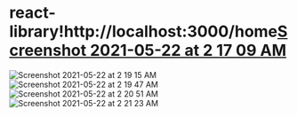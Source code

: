 # react-library!http://localhost:3000/home[Screenshot 2021-05-22 at 2 17 09 AM](https://user-images.githubusercontent.com/46068647/119196450-d28fb100-baa3-11eb-936e-d248ac88d562.png)
![Screenshot 2021-05-22 at 2 19 15 AM](https://user-images.githubusercontent.com/46068647/119196638-1d112d80-baa4-11eb-89f5-c2fc1c8069a7.png)
![Screenshot 2021-05-22 at 2 19 47 AM](https://user-images.githubusercontent.com/46068647/119196689-31552a80-baa4-11eb-9869-8d68cf7a73e8.png)
![Screenshot 2021-05-22 at 2 20 51 AM](https://user-images.githubusercontent.com/46068647/119196767-56499d80-baa4-11eb-9734-e624d5dc3fa5.png)
![Screenshot 2021-05-22 at 2 21 23 AM](https://user-images.githubusercontent.com/46068647/119196810-695c6d80-baa4-11eb-86e5-24715db4bc6f.png)


